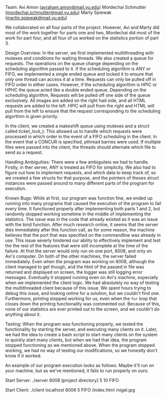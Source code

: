 Team:
Avi Amon (avraham.amon@mail.yu.edu)
Mordechai Schmutter (mordechai.schmutter@mail.yu.edu)
Marty Spiewak (martin.spiewak@mail.yu.edu)

We collaborated on all four parts of the project. However, Avi and Marty did most of the work together for parts one and two, Mordechai did most of the work for part four, and all four of us worked on the statistics portion of part 3.

Design Overview:
In the server, we first implemented multithreading with mutexes and conditions for waiting threads. We also created a queue for requests. The operations on the queue change depending on the scheduling algorithm passed to it. If the scheduling algorithm is ANY or FIFO, we implemented a single ended queue and locked it to ensure that only one thread can access it at a time. Requests can only be pulled off in FIFO order in either cases. However, if the scheduling algorithm is HPIC or HPHC the queue acted like a double ended queue. Depending on the scheduling algorithm, Requests will be pulled off one side of the queue exclusively. All images are added on the right had side, and all HTML requests are added to the left. HPIC will pull from the right and HTML will pull from the left to ensure that the request corresponding to the scheduling algorthim is given priority.

In the client, we created a makeshift queue using mutexes and a struct called ticket_lock_t. This allowed us to handle which requests were processed in which order in the event of a FIFO scheduling in the client. In the event that a CONCUR is specified, pthread barries were used. If multiple files were passed into the client, the threads should alternate which file to send as a request.

Handling Ambiguities:
There were a few ambiguiteis we had to handle. Firstly, in ther server, ANY is treated as FIFO for simplicity. We also had to figure out how to implement requests, and which data to keep track of, so we created a few structs for that purpose, and the pointers of theses struct instances were passed around to many different parts of the program for execution.

Known Bugs:
While at first, our program was function fine, we ended up running into many programs that caused the execution of the program to fail every time. It functioned properly after implementing both parts 1 and 2, but randomly stopped working sometime in the middle of implementing the statistics. The issue was in the code that already existed as it was an issue with the bind function. After much research online, it seems that the server dies immediately after this function call, as for some reason, the machine believes that the port that was specified on the commandline was already in use.
This issue severly hindered our ability to effectively implement and test the the rest of the features that were still incomplete at the time of the failure. At first the server would only run on one port, 8008, and only on Avi's computer. On both of the other machines, the server failed immediately. Even when the program was working on 8008, although the client managed to get though, and the html of the passed in file was returned and displayed on screen, the logger was still logging error messages. Eventually it stopped running even on Avi's machine, especially when we implemented the client logic. We had absolutely no way of testing the multithreaded client because of this issue. We spent hours trying to debug this issue, and looking online for a solution, but we couldn't find one. Furthermore, printing stopped working for us, even when the <code>for</code> loop that closes down the printing functionality was commented out. Because of this, none of our statistics are ever printed out to the screen, and we couldn't do anything about it.

Testing:
When the program was functioning properly, we tested the functionality by starting the server, and executing many clients on it. Later, we had the idea to create a bash script to start many clients on the system to quickly start many clients, but when we had that idea, the program stopped functioning as we mentioned above. When the program stopped working, we had no way of testing our modifications, so we honestly don't know if it worked.

An example of our program execution looks as follows. Maybe it'll run on your machine, but as we've mentioned, it fails to run properly on ours:

Start Server:
./server 8008 [project directory] 5 10 FIFO

Start Client:
./client localhost 8008 5 FIFO /index.html /nigel.jpg 
